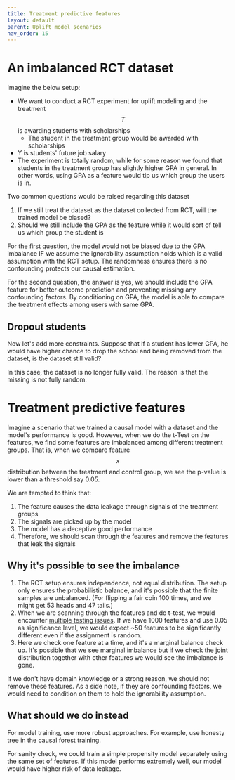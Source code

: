 ```yaml
---
title: Treatment predictive features
layout: default
parent: Uplift model scenarios
nav_order: 15
---
```


# An imbalanced RCT dataset
Imagine the below setup:
- We want to conduct a RCT experiment for uplift modeling and the treatment $$T$$ is awarding students with scholarships
  - The student in the treatment group would be awarded with scholarships  
- Y is students' future job salary 
- The experiment is totally random, while for some reason we found that students in the treatment group has slightly higher GPA in general. In other words, using GPA as a feature would tip us which group the users is in. 


Two common questions would be raised regarding this dataset
1. If we still treat the dataset as the dataset collected from RCT, will the trained model be biased? 
2. Should we still include the GPA as the feature while it would sort of tell us which group the student is

For the first question, the model would not be biased due to the GPA imbalance IF we assume the ignorability assumption holds which is a valid assumption with the RCT setup. The randomness ensures there is no confounding protects our causal estimation.

For the second question, the answer is yes, we should include the GPA feature for better outcome prediction and preventing missing any confounding factors. By conditioning on GPA, the model is able to compare the treatment effects among users with same GPA.

## Dropout students
Now let's add more constraints. Suppose that if a student has lower GPA, he would have higher chance to drop the school and being removed from the dataset, is the dataset still valid?

In this case, the dataset is no longer fully valid. The reason is that the missing is not fully random.

# Treatment predictive features
Imagine a scenario that we trained a causal model with a dataset and the model's performance is good. However, when we do the t-Test on the features, we find some features are imbalanced among different treatment groups. That is, when we compare feature $$x$$ distribution between the treatment and control group, we see the p-value is lower than a threshold say 0.05. 

We are tempted to think that:

1. The feature causes the data leakage through signals of the treatment groups
2. The signals are picked up by the model
3. The model has a deceptive good performance
4. Therefore, we should scan through the features and remove the features that leak the signals

## Why it's possible to see the imbalance

1. The RCT setup ensures independence, not equal distribution. The setup only ensures the probabilistic balance, and it's possible that the finite samples are unbalanced. (For flipping a fair coin 100 times, and we might get 53 heads and 47 tails.)
2. When we are scanning through the features and do t-test, we would encounter [multiple testing issues](https://en.wikipedia.org/wiki/Multiple_comparisons_problem). If we have 1000 features and use 0.05 as significance level, we would expect ~50 features to be significantly different even if the assignment is random.
3. Here we check one feature at a time, and it's a marginal balance check up. It's possible that we see marginal imbalance but if we check the joint distribution together with other features we would see the imbalance is gone.

If we don't have domain knowledge or a strong reason, we should not remove these features. As a side note, if they are confounding factors, we would need to condition on them to hold the ignorability assumption.

## What should we do instead

For model training, use more robust approaches. For example, use honesty tree in the causal forest training.

For sanity check, we could train a simple propensity model separately using the same set of features. If this model performs extremely well, our model would have higher risk of data leakage.